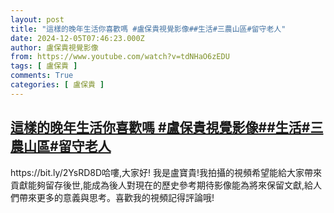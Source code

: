 ```yaml
---
layout: post
title: "這樣的晚年生活你喜歡嗎 #盧保貴視覺影像##生活#三農山區#留守老人"
date: 2024-12-05T07:46:23.000Z
author: 盧保貴視覺影像
from: https://www.youtube.com/watch?v=tdNHaO6zEDU
tags: [ 盧保貴 ]
comments: True
categories: [ 盧保貴 ]
---
```

<!--1733384783000-->
[這樣的晚年生活你喜歡嗎 #盧保貴視覺影像##生活#三農山區#留守老人](https://www.youtube.com/watch?v=tdNHaO6zEDU)
------

<div>
https://bit.ly/2YsRD8D哈嘍,大家好! 我是盧寶貴!我拍攝的視頻希望能給大家帶來貢獻能夠留存後世,能成為後人對現在的歷史參考期待影像能為將來保留文獻,給人們帶來更多的意義與思考。喜歡我的視頻記得評論哦!
</div>
